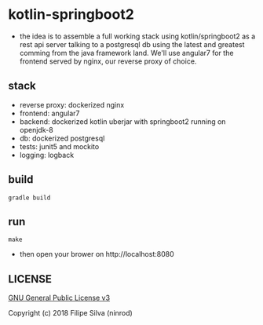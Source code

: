 # kotlin-springboot2

* the idea is to assemble a full working stack using kotlin/springboot2 as a rest api server talking to a postgresql db using the latest and greatest comming from the java framework land. We'll use angular7 for the frontend served by nginx, our reverse proxy of choice. 

## stack

* reverse proxy: dockerized nginx
* frontend: angular7
* backend: dockerized kotlin uberjar with springboot2 running on openjdk-8
* db: dockerized postgresql
* tests: junit5 and mockito
* logging: logback

## build

    gradle build

## run

    make
    
* then open your brower on http://localhost:8080

## LICENSE

[GNU General Public License v3](https://www.gnu.org/licenses/gpl-3.0.en.html)

Copyright (c) 2018 Filipe Silva (ninrod)
